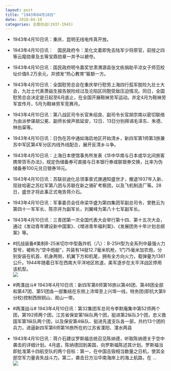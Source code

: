```yaml
---
layout: post
title: "1943年04月10日"
date: 2018-04-10
categories: 全面抗战(1937-1945)
---
```


<meta name="referrer" content="no-referrer" />

- 1943年4月10日讯：重庆、昆明无线电传真开放。 

- 1943年4月10日讯：　国民政府令：吴化文着即免去陆军少将原官，前授之四等云麾勋章及五等宝鼎勋章一并予以褫夺。 

- 1943年4月10日讯：国民政府明令嘉奖甘肃渭源县张文栋捐助平凉女子师范校址价值8.2万余元，并颁发“热心教育”匾额一方。 

- 1943年4月10日讯：全国慰劳总会在重庆举行慰劳上海四行孤军脱险九壮士大会，九壮士代表萧益生报告脱险经过及沦陷区同胞受敌压迫情况。同日，全国慰劳总会决定是日起至6月底止，在全国开展鞋袜劳军运动。并定4月为鞋袜劳军宣传月，5月为鞋袜劳军竞赛月。 

- 1943年4月10日讯：第八战区司令长官朱绍良、副司令长官胡宗南以密切联络为由派参谋胡公冕、副师长侯声抵延安，12日、13日分别拜谒毛泽东、朱德、林伯渠等。 

- 1943年4月10日讯：日伪在苏中通如海启地区开始清乡，新四军第1师第3旅兼苏中军区第4军分区内线外线配合，展开反清乡斗争。 

- 1943年4月10日讯：上海日本使馆事务所发表《华中华南与日本或华北间旅客携带货币办法》，规定伪储备券可直接与日本银行券或联银券交换，比率为伪储备券100元兑日银券18元。 

- 1943年4月10日讯：苏联驻迪化总领事普式庚通知盛世才，撤退1937年入新、现驻哈密之苏红军第八团与苏联在新之锡矿考察团，以及飞机制造厂等。28日，盛世才将此事正式电告蒋介石。 

- 1943年4月10日讯：军事委员会任命梁华盛为第四集团军副总司令，曾甦云为第四十一军军长、陈宗井为副军长，刘翼峰为第八十七军副军长。 

- 1943年4月10日讯：三青团第一次全国代表大会举行第十四、第十五次大会，通过《发动青年建设新中国案》、《增进青年福利案》、《发展团务十年计划总纲案》等。 

- #抗战装备#美制B-25米切尔中型轰炸机（八）：B-25H型为全系列中最强火力型号，被称为“空中炮艇”，共装有14挺12.7毫米机枪，1门75毫米加农炮，分别安装在机首、机身两侧，机翼下方和机尾，拥有全方向火力，载弹量为1361公斤。1944年随着日军在西南大平洋地区败退，美军逐步在太平洋战区停用该机型。 <br/><img src="https://wx2.sinaimg.cn/large/aca367d8ly1fq7bxssz1lj20go17d49g.jpg" />

- #两溧战斗# 1943年4月10日讯：新四军第6师第16旅以第46团、第48团全部和第47团、第51团各一部集结在东侧上沛埠至上兴埠一线，特务团(即抗大第9分校)控制西侧铜山、观山一带。 

- #两溧战斗# 1943年4月10日讯：第32集团军总司令李默庵集中第52师两个团，第192师两个团，江苏省保安第1纵队两个团，挺进第2纵队3个团，忠义救国军第1纵队两个团，以及保安第4纵队、挺进先遣支队各一部，共约13个团的兵力，进逼新四军第6师第16旅所在的江苏省溧阳、溧水两县 

- 1943年4月10日讯：蒋介石建议罗斯福总统召见陈纳德，听取陈纳德关于空中袭击的详细计划。4月底，陈纳德回到美国，向罗斯福陈述其计划。罗斯福当即批准第十四航空队的两个目标：第一，在中国击毁相当数量之日机，使其全部空军力量丧失战斗力。第二，袭击日方沿华南海岸上的海上航路，在 ... <br/><img src="https://wx4.sinaimg.cn/large/aca367d8ly1fq78gi6w03j20c8090gln.jpg" />

